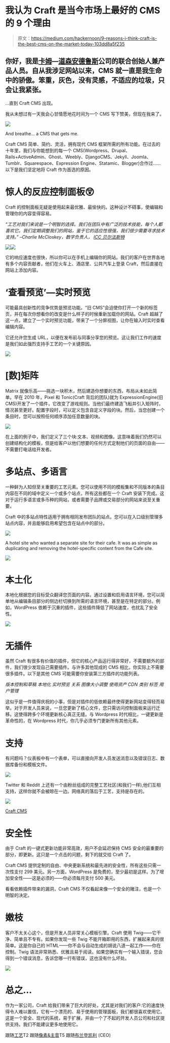 # 我认为 Craft 是当今市场上最好的 CMS 的 9 个理由

> 原文：<https://medium.com/hackernoon/9-reasons-i-think-craft-is-the-best-cms-on-the-market-today-103dd8a5f235>

## 你好，我是[卡姆](https://twitter.com/camstewart)—[道森安德鲁斯](http://www.dawsonandrews.com)公司的联合创始人兼产品人员。自从我涉足网站以来，CMS 就一直是我生命中的骄傲。笨重，灰色，没有灵感，不适应的垃圾，只会让我紧张。

…直到 Craft CMS 出现。

我从未想过有一天我会心甘情愿地花时间为一个 CMS 写下赞美，但现在我来了。

![](img/2b7daa611ee398b0242a2f30a067b180.png)

And breathe… a CMS that gets me.

Craft CMS 简单、简约、灵活，拥有现代 CMS 框架所需的所有功能。在过去的十年里，我们与你能想到的每一个 CMS(Wordpress、Drupal、Rails+ActiveAdmin、Ghost、Weebly、DjangoCMS、Jekyll、Joomla、Tumblr、Squarespace、Expression Engine、Statamic、Blogger)合作过……以下是我们坚定地将 Craft 作为首选的原因。

# 惊人的反应控制面板😲

Craft 的控制面板无疑是使用起来最优雅、最愉快的。这种设计不碍事，使编辑和管理你的内容变得容易。

*“工艺对我们来说是一个明智的选择。我们在团队中有广泛的技术技能，每个人都喜欢它。我们定期调整我们的网站，鉴于它的适应性很强，我们很少需要寻求技术支持。”
–Charlie McCloskey，数字负责人，* [*ICC 贝尔法斯特*](https://www.iccbelfast.com/)

![](img/9bd62904fb4558539788329815f89fff.png)![](img/fe28dddbe6be535edf21e307a3324fa7.png)

它的响应速度也很快，所以你可以在手机上编辑你的网站。我们的客户在世界各地有多个内容贡献者，他们在火车上、酒店里、公共汽车上登录 Craft，然后直接在网站上添加内容。

# ‘查看预览’—实时预览

可能最具创新性的竞争优势是预览功能。“旧 CMS”会迫使你打开一个新的标签页，并在每次你想看你的改变是什么样子的时候重新加载你的网站。Craft 超越了这一点，建立了一个实时预览功能，带来了一个分屏视图，让你在输入时实时查看编辑内容。

它还允许您生成 URL，以便在发布前与同事分享您的预览。这让我们工作的速度是我们如此强烈支持手工艺的一个关键原因。

![](img/832152c5e0e4bf7dbf59a88f7d69aa18.png)

# [数]矩阵

Matrix 就像乐高——挑选一块积木，然后建造你想要的东西，布局从未如此简单。早在 2010 年，Pixel 和 Tonic(Craft 背后的团队)就为 ExpressionEngine(旧 CMS)开发了一个插件，它改变了游戏规则。当他们最终建造飞船并引入矩阵时，情况甚至更好。配置字段时，可以定义包含自定义字段的块。然后，当您创建一个条目时，您可以按照任何顺序添加任意数量的块。

![](img/7dbf00b310c3ba65b147ef54553105e9.png)

在上面的例子中，我们定义了三个块:文本、视频和图像。这意味着我们仍然可以创建结构化的模板，但是给客户以他们想要的任何方式定制他们的页面的自由——不需要打电话给开发者。

# 多站点、多语言

一种鲜为人知但至关重要的工艺元素。您可以使用不同的模板集和不同版本的条目内容在不同的域中定义一个或多个站点，所有这些都在一个 Craft 安装下完成。这对于运行多语言或多币种的网站，或者需要子品牌或交易部分的网站来说至关重要。

Craft 中的多站点特性适用于拥有相同发布团队的站点。您可以在入口级别管理多站点内容，并且能够启用希望包含在站点中的部分。

![](img/606d699b3e7eb29e6ceac833190577b7.png)

A hotel site who wanted a separate site for their cafe. It was as simple as duplicating and removing the hotel-specific content from the Cafe site.

![](img/f57feee54f2b6dceffaae31d08596b72.png)

# 本土化

本地化根据您的目标受众翻译您页面的内容。通过设置和启用语言环境，您可以简单地从编辑条目部分的侧边栏切换到所需的语言环境，甚至是在特定的部分。例如，WordPress 依赖于沉重的插件，这些插件降低了网站速度，也扰乱了安全性。

![](img/b252c80a5cd8123d5eba43194e180c5c.png)

# 无插件

虽然 Craft 有很多有价值的插件，但它的核心产品运行得非常好，不需要额外的部件，我们很少发现自己需要插件。与许多其他现成的 CMS 相比，你实际上不需要很多插件。以下是其他 CMS 可能需要你安装第三方插件的功能列表。

*版本控制和草稿
本地化
实时预览
关系
图像大小调整
使用资产 CDN
类别
标签
用户管理*

这似乎是一件值得庆祝的小事，但是对插件的低依赖最终使得更新网站变得轻而易举。对于开发人员来说，一旦您更新了核心文件，您只需访问控制面板来运行迁移。这使得跨多个环境更新核心真正无缝。与 Wordpress 时代相比，一键更新是革命性的，在 Wordpress 时代，你几乎必须专门更新所有其他元素。

# 支持

有问题吗？仪表板中有一个表单，可以直接向开发人员发送消息以及错误日志、数据库备份和模板文件。

![](img/9fd28ccbcbb85061efe94cb36544e3ba.png)

Twitter 和 Reddit 上还有一个由粉丝组成的完整工艺社区(和我们一样),他们互相支持，这样你就不会被晾在一边。网络真的落后于工艺，支持是存在的。

![](img/e3411a9a7e4eb58f4be34e737da08c11.png)

[Craft CMS](https://medium.com/u/b08baf28609?source=post_page-----103dd8a5f235--------------------------------)

# 安全性

由于 Craft 的一键式更新功能非常高效，用户不会延迟保持 CMS 安全的最重要的部分，即更新。这只是一个点击的问题，剩下的就交给 Craft 了。

Craft CMS 提供定制的自由、中央更新系统和最先进的安全性，所有这些只需一次性支付 299 美元。另一方面，WordPress 是免费的，至少最初是这样。为了增加安全性——这是必须的——你必须每月支付 500 美元。

看看依赖插件带来的漏洞，Craft CMS 不仅看起来像一个安全的赌注，也是一个明智的决定。

# 嫩枝

客户不太关心这个，但是开发人员非常关心模板引擎。Craft 使用 Twig——它干净、简单且不专有。如果你发现一些 Twig 不能开箱即用的东西，扩展起来真的很简单。这是你自己的 HTML——你不会与自动生成的胡说八道一起工作——你在控制。Twig 语法非常熟悉、优雅且易于阅读。如果您确实有一个输入错误，您会得到一个错误消息，告诉您哪一行有错误，这也没有什么坏处。

![](img/3338f53123ecda0a8ee9ee4116e6d231.png)

# 总之…

作为一家公司，Craft 给我们带来了巨大的好处，尤其是对我们的客户:它的速度快得令人难以置信，它有一个漂亮的、易于使用的管理面板，我们都很喜欢使用它。这是一个安全、现代的系统，易于扩展，并由一个了不起的开发人员公司和社区提供支持。我们不能建议更多地使用它。

跟随[工艺](https://twitter.com/CraftCMS)T2 跟随[像素&主音](https://twitter.com/PixelAndTonic)T5 跟随[布兰登凯利](https://twitter.com/brandonkelly) (CEO)